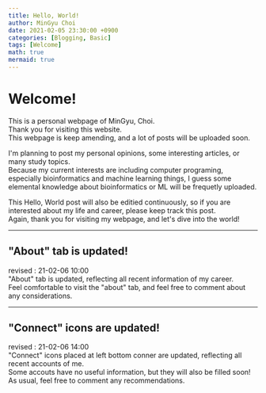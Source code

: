 ```yaml
---
title: Hello, World!
author: MinGyu Choi
date: 2021-02-05 23:30:00 +0900
categories: [Blogging, Basic]
tags: [Welcome]
math: true
mermaid: true
---
```


# Welcome!
This is a personal webpage of MinGyu, Choi.<br>
Thank you for visiting this website.<br>
This webpage is keep amending, and a lot of posts will be uploaded soon.<br>

I'm planning to post my personal opinions, some interesting articles, or many study topics.<br>
Because my current interests are including computer programing, especially bioinformatics and machine learning things, I guess some elemental knowledge about bioinformatics or ML will be frequetly uploaded.<br>

This Hello, World post will also be editied continuously, so if you are interested about my life and career, please keep track this post.<br>
Again, thank you for visiting my webpage, and let's dive into the world!<br>

---

## "About" tab is updated!
revised : 21-02-06 10:00<br>
"About" tab is updated, reflecting all recent information of my career.<br>
Feel comfortable to visit the "about" tab, and feel free to comment about any considerations.

---
## "Connect" icons are updated!
revised : 21-02-06 14:00<br>
"Connect" icons placed at left bottom conner are updated, reflecting all recent accounts of me.<br>
Some accouts have no useful information, but they will also be filled soon!<br>
As usual, feel free to comment any recommendations.

  
